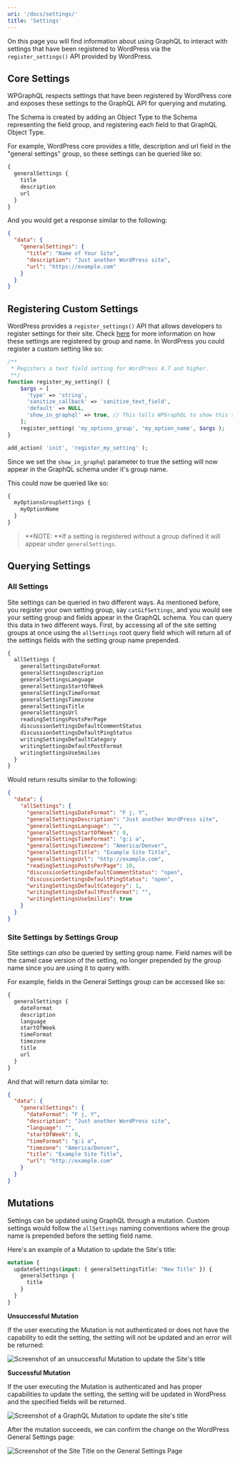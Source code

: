 ```yaml
---
uri: '/docs/settings/'
title: 'Settings'
---
```


On this page you will find information about using GraphQL to interact with settings that have been registered to WordPress via the `register_settings()` API provided by WordPress.

## Core Settings

WPGraphQL respects settings that have been registered by WordPress core and exposes these settings to the GraphQL API for querying and mutating.

The Schema is created by adding an Object Type to the Schema representing the field group, and registering each field to that GraphQL Object Type.

For example, WordPress core provides a title, description and url field in the "general settings" group, so these settings can be queried like so:

```graphql
{
  generalSettings {
    title
    description
    url
  }
}
```

And you would get a response similar to the following:

```json
{
  "data": {
    "generalSettings": {
      "title": "Name of Your Site",
      "description": "Just another WordPress site",
      "url": "https://example.com"
    }
  }
}
```

## Registering Custom Settings

WordPress provides a `register_settings()` API that allows developers to register settings for their site. Check [here](https://developer.wordpress.org/reference/functions/register_setting/) for more information on how these settings are registered by group and name. In WordPress you could register a custom setting like so:

```php
/**
 * Registers a text field setting for WordPress 4.7 and higher.
 **/
function register_my_setting() {
    $args = [
      'type' => 'string',
      'sanitize_callback' => 'sanitize_text_field',
      'default' => NULL,
      'show_in_graphql' => true, // This tells WPGraphQL to show this setting in the Schema
    ];
    register_setting( 'my_options_group', 'my_option_name', $args );
}

add_action( 'init', 'register_my_setting' );
```

Since we set the `show_in_graphql` parameter to true the setting will now appear in the GraphQL schema under it's group name.

This could now be queried like so:

```graphql
{
  myOptionsGroupSettings {
    myOptionName
  }
}
```

> **NOTE: **If a setting is registered without a group defined it will appear under `generalSettings`.

## Querying Settings

### All Settings

Site settings can be queried in two different ways. As mentioned before, you register your own setting group, say `catGifSettings`, and you would see your setting group and fields appear in the GraphQL schema. You can query this data in two different ways. First, by accessing all of the site setting groups at once using the `allSettings` root query field which will return all of the settings fields with the setting group name prepended.

```graphql
{
  allSettings {
    generalSettingsDateFormat
    generalSettingsDescription
    generalSettingsLanguage
    generalSettingsStartOfWeek
    generalSettingsTimeFormat
    generalSettingsTimezone
    generalSettingsTitle
    generalSettingsUrl
    readingSettingsPostsPerPage
    discussionSettingsDefaultCommentStatus
    discussionSettingsDefaultPingStatus
    writingSettingsDefaultCategory
    writingSettingsDefaultPostFormat
    writingSettingsUseSmilies
  }
}
```

Would return results similar to the following:

```json
{
  "data": {
    "allSettings": {
      "generalSettingsDateFormat": "F j, Y",
      "generalSettingsDescription": "Just another WordPress site",
      "generalSettingsLanguage": "",
      "generalSettingsStartOfWeek": 0,
      "generalSettingsTimeFormat": "g:i a",
      "generalSettingsTimezone": "America/Denver",
      "generalSettingsTitle": "Example Site Title",
      "generalSettingsUrl": "http://example.com",
      "readingSettingsPostsPerPage": 10,
      "discussionSettingsDefaultCommentStatus": "open",
      "discussionSettingsDefaultPingStatus": "open",
      "writingSettingsDefaultCategory": 1,
      "writingSettingsDefaultPostFormat": "",
      "writingSettingsUseSmilies": true
    }
  }
}
```

### Site Settings by Settings Group

Site settings can _also_ be queried by setting group name. Field names will be the camel case version of the setting, no longer prepended by the group name since you are using it to query with.

For example, fields in the General Settings group can be accessed like so:

```graphql
{
  generalSettings {
    dateFormat
    description
    language
    startOfWeek
    timeFormat
    timezone
    title
    url
  }
}
```

And that will return data similar to:

```json
{
  "data": {
    "generalSettings": {
      "dateFormat": "F j, Y",
      "description": "Just another WordPress site",
      "language": "",
      "startOfWeek": 0,
      "timeFormat": "g:i a",
      "timezone": "America/Denver",
      "title": "Example Site Title",
      "url": "http://example.com"
    }
  }
}
```

## Mutations

Settings can be updated using GraphQL through a mutation. Custom settings would follow the `allSettings` naming conventions where the group name is prepended before the setting field name.

Here's an example of a Mutation to update the Site's title:

```graphql
mutation {
  updateSettings(input: { generalSettingsTitle: "New Title" }) {
    generalSettings {
      title
    }
  }
}
```

**Unsuccessful Mutation**

If the user executing the Mutation is not authenticated or does not have the capability to edit the setting, the setting will not be updated and an error will be returned:

![Screenshot of an unsuccessful Mutation to update the Site's title](./settings-mutation-not-authorized.png)

**Successful Mutation**

If the user executing the Mutation is authenticated and has proper capabilities to update the setting, the setting will be updated in WordPress and the specified fields will be returned.

![Screenshot of a GraphQL Mutation to update the site's title](./settings-mutation-authorized.png)

After the mutation succeeds, we can confirm the change on the WordPress General Settings page:

![Screenshot of the Site Title on the General Settings Page](./settings-wordpress-general-page-title.png)
